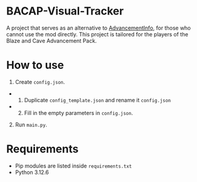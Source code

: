 # BACAP-Visual-Tracker
A project that serves as an alternative to [AdvancementInfo](https://github.com/gbl/AdvancementInfo), for those who cannot use the mod directly.
This project is tailored for the players of the Blaze and Cave Advancement Pack.

# How to use
1. Create `config.json`.
- 1. Duplicate `config_template.json` and rename it `config.json`
- 2. Fill in the empty parameters in `config.json`. 
2. Run `main.py`.

# Requirements
- Pip modules are listed inside `requirements.txt`
- Python 3.12.6